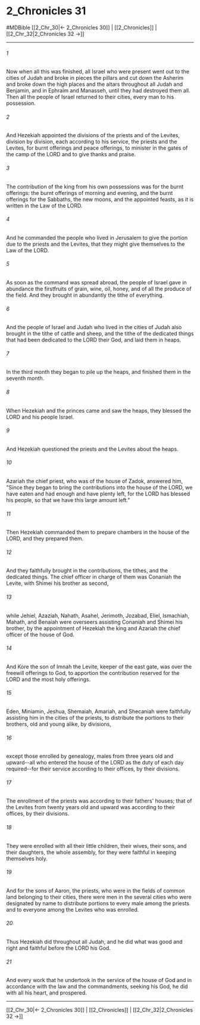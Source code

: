 # 2_Chronicles 31
#MDBible
[[2_Chr_30|← 2_Chronicles 30]] | [[2_Chronicles]] | [[2_Chr_32|2_Chronicles 32 →]]

***

###### 1 
Now when all this was finished, all Israel who were present went out to the cities of Judah and broke in pieces the pillars and cut down the Asherim and broke down the high places and the altars throughout all Judah and Benjamin, and in Ephraim and Manasseh, until they had destroyed them all. Then all the people of Israel returned to their cities, every man to his possession. 

###### 2 
And Hezekiah appointed the divisions of the priests and of the Levites, division by division, each according to his service, the priests and the Levites, for burnt offerings and peace offerings, to minister in the gates of the camp of the LORD and to give thanks and praise. 

###### 3 
The contribution of the king from his own possessions was for the burnt offerings: the burnt offerings of morning and evening, and the burnt offerings for the Sabbaths, the new moons, and the appointed feasts, as it is written in the Law of the LORD. 

###### 4 
And he commanded the people who lived in Jerusalem to give the portion due to the priests and the Levites, that they might give themselves to the Law of the LORD. 

###### 5 
As soon as the command was spread abroad, the people of Israel gave in abundance the firstfruits of grain, wine, oil, honey, and of all the produce of the field. And they brought in abundantly the tithe of everything. 

###### 6 
And the people of Israel and Judah who lived in the cities of Judah also brought in the tithe of cattle and sheep, and the tithe of the dedicated things that had been dedicated to the LORD their God, and laid them in heaps. 

###### 7 
In the third month they began to pile up the heaps, and finished them in the seventh month. 

###### 8 
When Hezekiah and the princes came and saw the heaps, they blessed the LORD and his people Israel. 

###### 9 
And Hezekiah questioned the priests and the Levites about the heaps. 

###### 10 
Azariah the chief priest, who was of the house of Zadok, answered him, "Since they began to bring the contributions into the house of the LORD, we have eaten and had enough and have plenty left, for the LORD has blessed his people, so that we have this large amount left." 

###### 11 
Then Hezekiah commanded them to prepare chambers in the house of the LORD, and they prepared them. 

###### 12 
And they faithfully brought in the contributions, the tithes, and the dedicated things. The chief officer in charge of them was Conaniah the Levite, with Shimei his brother as second, 

###### 13 
while Jehiel, Azaziah, Nahath, Asahel, Jerimoth, Jozabad, Eliel, Ismachiah, Mahath, and Benaiah were overseers assisting Conaniah and Shimei his brother, by the appointment of Hezekiah the king and Azariah the chief officer of the house of God. 

###### 14 
And Kore the son of Imnah the Levite, keeper of the east gate, was over the freewill offerings to God, to apportion the contribution reserved for the LORD and the most holy offerings. 

###### 15 
Eden, Miniamin, Jeshua, Shemaiah, Amariah, and Shecaniah were faithfully assisting him in the cities of the priests, to distribute the portions to their brothers, old and young alike, by divisions, 

###### 16 
except those enrolled by genealogy, males from three years old and upward--all who entered the house of the LORD as the duty of each day required--for their service according to their offices, by their divisions. 

###### 17 
The enrollment of the priests was according to their fathers' houses; that of the Levites from twenty years old and upward was according to their offices, by their divisions. 

###### 18 
They were enrolled with all their little children, their wives, their sons, and their daughters, the whole assembly, for they were faithful in keeping themselves holy. 

###### 19 
And for the sons of Aaron, the priests, who were in the fields of common land belonging to their cities, there were men in the several cities who were designated by name to distribute portions to every male among the priests and to everyone among the Levites who was enrolled. 

###### 20 
Thus Hezekiah did throughout all Judah, and he did what was good and right and faithful before the LORD his God. 

###### 21 
And every work that he undertook in the service of the house of God and in accordance with the law and the commandments, seeking his God, he did with all his heart, and prospered. 

***

[[2_Chr_30|← 2_Chronicles 30]] | [[2_Chronicles]] | [[2_Chr_32|2_Chronicles 32 →]]
